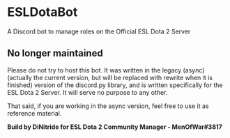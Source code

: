 # ESLDotaBot
A Discord bot to manage roles on the Official ESL Dota 2 Server

## No longer maintained

Please do not try to host this bot. It was written in the legacy (async) (actually the current version, but will be replaced with rewrite when it is finished) version of the discord.py library, and is written specifically for the ESL Dota 2 Server. It will serve no purpose to any other.

That said, if you are working in the async version, feel free to use it as reference material.

**Build by DiNitride for ESL Dota 2 Community Manager - MenOfWar#3817**
